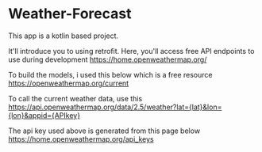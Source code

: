 # Weather-Forecast
This app is a kotlin based project.

It'll introduce you to using retrofit.
Here, you'll access free API endpoints to use during development
https://home.openweathermap.org/

To build the models, i used this below which is a free resource
https://openweathermap.org/current

To call the current weather data, use this
https://api.openweathermap.org/data/2.5/weather?lat={lat}&lon={lon}&appid={APIkey}

The api key used above is generated from this page below https://home.openweathermap.org/api_keys 
